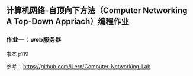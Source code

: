 ## 计算机网络-自顶向下方法（Computer Networking A Top-Down Appriach）编程作业

### 作业一：web服务器

书本 p119

参考： https://github.com/iLern/Computer-Networking-Lab